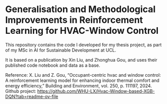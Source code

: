 # Generalisation and Methodological Improvements in Reinforcement Learning for HVAC-Window Control

This repository contains the code I developed for my thesis project, as part of my MSc in AI for Sustainable Development at UCL.

It is based on a publication by Xin Liu, and Zhonghua Gou, and uses their published code notebook and data as a base.


Reference:
X. Liu and Z. Gou, “Occupant-centric hvac and window control: A reinforcement learning model for enhancing indoor thermal comfort and energy efficiency,” Building and Environment, vol. 250, p. 111197, 2024.
Github project: https://github.com/WHU-LX/Hvac-Window-based-XGB-DQN?tab=readme-ov-file
